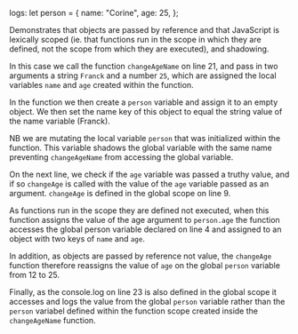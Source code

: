 logs: let person = {
name: "Corine",
age: 25,
};

Demonstrates that objects are passed by reference and that JavaScript is lexically scoped (ie. that functions run in the scope in which they are defined, not the scope from which they are executed), and shadowing.

In this case we call the function `changeAgeName` on line 21, and pass in two arguments a string `Franck` and a number `25`, which are assigned the local variables `name` and `age` created within the function.

In the function we then create a `person` variable and assign it to an empty object. We then set the name key of this object to equal the string value of the name variable (Franck).

NB we are mutating the local variable `person` that was initialized within the function. This variable shadows the global variable with the same name preventing `changeAgeName` from accessing the global variable.

On the next line, we check if the `age` variable was passed a truthy value, and if so `changeAge` is called with the value of the `age` variable passed as an argument. `changeAge` is defined in the global scope on line 9.

As functions run in the scope they are defined not executed, when this function assigns the value of the age argument to `person.age` the function accesses the global person variable declared on line 4 and assigned to an object with two keys of `name` and `age`.

In addition, as objects are passed by reference not value, the `changeAge` function therefore reassigns the value of `age` on the global `person` variable from 12 to 25.

Finally, as the console.log on line 23 is also defined in the global scope it accesses and logs the value from the global `person` variable rather than the `person` variabel defined within the function scope created inside the `changeAgeName` function.
